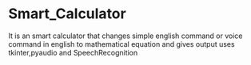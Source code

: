 # Smart_Calculator
It is an smart calculator that changes simple english command or voice command in english to mathematical equation and gives output uses tkinter,pyaudio and SpeechRecognition
